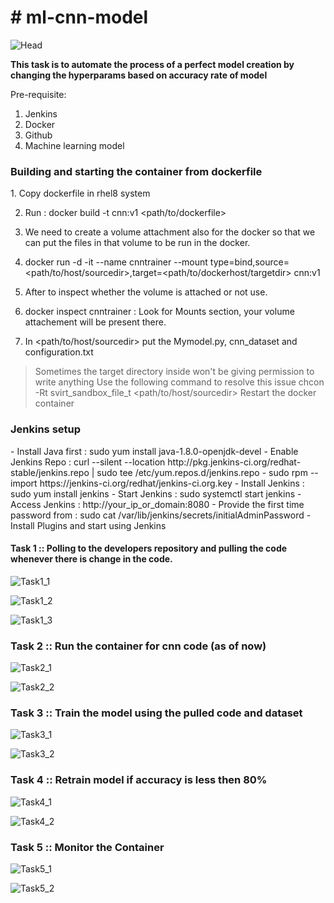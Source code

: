 <h1># ml-cnn-model</h1>

![Head](https://github.com/Jatinbanger/mlcnnmodel/blob/master/images/Capture.PNG)

**This task is to automate the process of a perfect model creation by changing the hyperparams based on accuracy rate of model**

Pre-requisite:
1. Jenkins 
2. Docker
3. Github
4. Machine learning model

<h3>Building and starting the container from dockerfile</h3>
1. Copy dockerfile in rhel8 system

2. Run : docker build -t cnn:v1 <path/to/dockerfile>

3. We need to create a volume attachment also for the docker so that we can put the files in that volume to be run in the docker.

4. docker run -d -it --name cnntrainer --mount type=bind,source=<path/to/host/sourcedir>,target=<path/to/dockerhost/targetdir> cnn:v1

5. After to inspect whether the volume is attached or not use.

6. docker inspect cnntrainer : Look for Mounts section, your volume attachement will be present there.

7. In <path/to/host/sourcedir> put the Mymodel.py, cnn_dataset and configuration.txt

 
 
> Sometimes the target directory inside won't be giving permission to write anything
> Use the following command to resolve this issue
> chcon -Rt svirt_sandbox_file_t <path/to/host/sourcedir>
> Restart the docker container

<h3>Jenkins setup</h3>
 - Install Java first : sudo yum install java-1.8.0-openjdk-devel
 - Enable Jenkins Repo : curl --silent --location http://pkg.jenkins-ci.org/redhat-stable/jenkins.repo | sudo tee /etc/yum.repos.d/jenkins.repo
 - sudo rpm --import https://jenkins-ci.org/redhat/jenkins-ci.org.key
 - Install Jenkins : sudo yum install jenkins
 - Start Jenkins : sudo systemctl start jenkins
 - Access Jenkins : http://your_ip_or_domain:8080
 - Provide the first time password from : sudo cat /var/lib/jenkins/secrets/initialAdminPassword
 - Install Plugins and start using Jenkins

<h4>Task 1 :: Polling to the developers repository and pulling the code whenever there is change in the code.</h4>

![Task1_1](https://github.com/Jatinbanger/mlcnnmodel/blob/master/images/Task1_1.png)

![Task1_2](https://github.com/Jatinbanger/mlcnnmodel/blob/master/images/Task1_2.png)

![Task1_3](https://github.com/Jatinbanger/mlcnnmodel/blob/master/images/Task1_3.png)


<h3>Task 2 :: Run the container for cnn code (as of now)</h3>

![Task2_1](https://github.com/Jatinbanger/mlcnnmodel/blob/master/images/Task2_1.png)

![Task2_2](https://github.com/Jatinbanger/mlcnnmodel/blob/master/images/Task2_2.png)


<h3>Task 3 :: Train the model using the pulled code and dataset</h3>

![Task3_1](https://github.com/Jatinbanger/mlcnnmodel/blob/master/images/Task3_1.png)

![Task3_2](https://github.com/Jatinbanger/mlcnnmodel/blob/master/images/Task3_2.png)


<h3>Task 4 :: Retrain model if accuracy is less then 80%</h3>

![Task4_1](https://github.com/Jatinbanger/mlcnnmodel/blob/master/images/Task4_1.png)

![Task4_2](https://github.com/Jatinbanger/mlcnnmodel/blob/master/images/Task4_2.png)


<h3>Task 5 :: Monitor the Container</h3>

![Task5_1](https://github.com/Jatinbanger/mlcnnmodel/blob/master/images/Task5_1.png)

![Task5_2](https://github.com/Jatinbanger/mlcnnmodel/blob/master/images/Task5_2.png)
